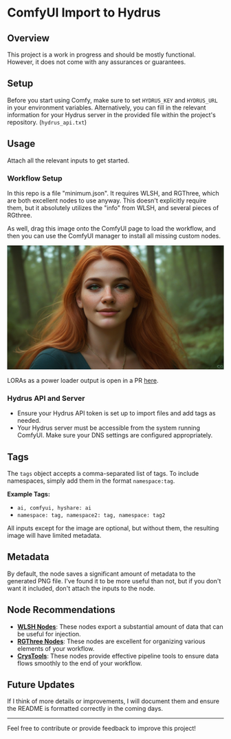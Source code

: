 # ComfyUI Import to Hydrus

## Overview

This project is a work in progress and should be mostly functional. However, it does not come with any assurances or guarantees.

## Setup

Before you start using Comfy, make sure to set `HYDRUS_KEY` and `HYDRUS_URL` in your environment variables. Alternatively, you can fill in the relevant information for your Hydrus server in the provided file within the project's repository. (`hydrus_api.txt`)

## Usage

Attach all the relevant inputs to get started.

### Workflow Setup

In this repo is a file "minimum.json". It requires WLSH, and RGThree, which are both excellent nodes to use anyway. This doesn't explicitly require them, but it absolutely utilizes the "info" from WLSH, and several pieces of RGthree.

As well, drag this image onto the ComfyUI page to load the workflow, and then you can use the ComfyUI manager to install all missing custom nodes.

![workflow](BasicFlow.png "Basic Workflo")

LORAs as a power loader output is open in a PR [here](https://github.com/rgthree/rgthree-comfy/pull/235).

### Hydrus API and Server

- Ensure your Hydrus API token is set up to import files and add tags as needed.
- Your Hydrus server must be accessible from the system running ComfyUI. Make sure your DNS settings are configured appropriately.

## Tags

The `tags` object accepts a comma-separated list of tags. To include namespaces, simply add them in the format `namespace:tag`.

**Example Tags:**
- `ai, comfyui, hyshare: ai`
- `namespace: tag, namespace2: tag, namespace: tag2`

All inputs except for the image are optional, but without them, the resulting image will have limited metadata.

## Metadata

By default, the node saves a significant amount of metadata to the generated PNG file. I've found it to be more useful than not, but if you don't want it included, don't attach the inputs to the node.

## Node Recommendations

- **[WLSH Nodes](https://github.com/wallish77/wlsh_nodes)**: These nodes export a substantial amount of data that can be useful for injection.
- **[RGThree Nodes](https://github.com/rgthree/rgthree-comfy)**: These nodes are excellent for organizing various elements of your workflow.
- **[CrysTools](https://github.com/crystian/ComfyUI-Crystools)**: These nodes provide effective pipeline tools to ensure data flows smoothly to the end of your workflow.


## Future Updates

If I think of more details or improvements, I will document them and ensure the README is formatted correctly in the coming days.

---

Feel free to contribute or provide feedback to improve this project!
